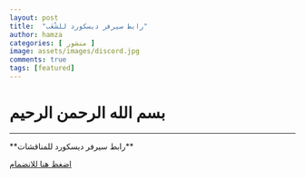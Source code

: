```yaml
---
layout: post
title:  "رابط سيرفر ديسكورد للشُعَب"
author: hamza
categories: [ منشور ]
image: assets/images/discord.jpg
comments: true
tags: [featured]
---
```


# بسم الله الرحمن الرحيم 
<hr>
**رابط سيرفر ديسكورد للمناقشات** 

[اضغظ هنا للانضمام](https://discord.gg/QWVhKwQ2Mz)
